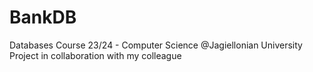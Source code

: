 # BankDB
Databases Course 23/24 - Computer Science @Jagiellonian University 
Project in collaboration with my colleague
